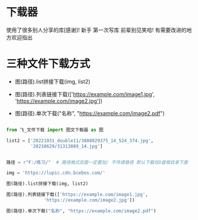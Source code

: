 # 下载器
使用了很多别人分享的库[感谢]! 新手 第一次写库 前辈别见笑哈! 有需要改进的地方欢迎指出


三种文件下载方式
===


+ 图(路径).list拼接下载(img, list2)

+ 图(路径).列表链接下载(['https://example.com/image1.jpg',
              'https://example.com/image2.jpg'])

+ 图(路径).单次下载("名称", "https://example.com/image2.pdf")

```python

from 飞_文件下载 import 图文下载器 as 图

list2 = ['20221031_double11/3088929375_14_524_374.jpg',
         '20210629/31313889_14.jpg']


路径 = r"F:/练习/"  # 路径格式后面一定要加/ 不传递路径 默认下载在D盘根目录下面

img = 'https://lupic.cdn.bcebos.com/'
```

```python
图(路径).list拼接下载(img, list2)

图(路径).列表链接下载(['https://example.com/image1.jpg',
              'https://example.com/image2.jpg'])

图(路径).单次下载("名称", "https://example.com/image2.pdf")
```
